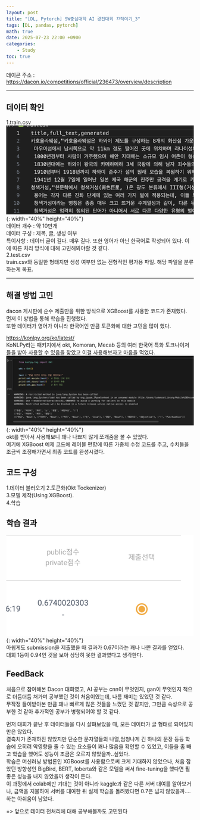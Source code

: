 ```yaml
---
layout: post
title: "[DL, Pytorch] SW중심대학 AI 경진대회 끄적이기_3"
tags: [DL, pandas, pytorch]
math: true
date: 2025-07-23 22:00 +0900
categories:
    - Study
toc: true
---
```

데이콘 주소 : https://dacon.io/competitions/official/236473/overview/description
* * *
## 데이터 확인
1.train.csv   
![제목](\assets\traincsv.png){: width="40%" height="40%"}  
데이터 개수 : 약 10만개    
데이터 구성 : 제목, 글, 생성 여부    
특이사항 : 데이터 글이 길다. 매우 길다. 또한 영어가 아닌 한국어로 작성되어 있다. 이에 따른 처리 방식에 대해 고민해봐야할 것 같다.   
2.test.csv   
train.csv와 동일한 형태지만 생성 여부만 없는 전형적인 평가용 파일. 해당 파일을 분류하는게 목표.   
* * *
## 해결 방법 고민 
dacon 게시판에 순수 제출만을 위한 방식으로 XGBoost를 사용한 코드가 존재했다.   
먼저 이 방법을 통해 학습을 진행했다.   
또한 데이터가 영어가 아니라 한국어인 만큼 토큰화에 대한 고민을 많이 했다.   
   
https://konlpy.org/ko/latest/   
KoNLPy라는 패키지에서 okt, Komoran, Mecab 등의 여러 한국어 특화 토크나이저들을 받아 사용할 수 있음을 찾았고 이걸 사용해보자고 마음을 먹었다.   
![제목](\assets\okt.png){: width="40%" height="40%"}   
okt를 받아서 사용해보니 꽤나 나쁘지 않게 쪼개줌을 볼 수 있었다.   
여기에 XGBoost 예제 코드에 레이블 편향에 따른 가중치 수정 코드를 주고, 수치들을 조금씩 조정해가면서 최종 코드를 완성시켰다.   

## 코드 구성
1.데이터 불러오기
2.토큰화(Okt Tockenizer)   
3.모델 제작(Using XGBoost).  
4.학습   

## 학습 결과
![제목](\assets\result.png){: width="40%" height="40%"}   
아쉽게도 submission을 제출했을 때 결과가 0.67이라는 꽤나 나쁜 결과를 얻었다.   
대회 1등이 0.94인 것을 보아 상당히 못한 결과였다고 생각한다.   

## FeedBack
처음으로 참여해본 Dacon 대회였고, AI 공부는 cnn이 무엇인지, gan이 무엇인지 책으로 더듬더듬 쳐가며 공부했던 것이 처음이였는데, 나름 재미는 있었던 것 같다.   
무작정 들이받아본 만큼 꽤나 빠르게 많은 것들을 느꼈던 것 같지만, 그만큼 속성으로 공부한 것 같아 추가적인 공부가 병행되어야 할 것 같다.   
   
먼저 대회가 끝난 후 데이터들을 다시 살펴보았을 때, 모든 데이터가 글 형태로 되어있지만은 않았다.   
결측치가 존재하진 않았지만 단순한 문자열들의 나열,엄청나게 긴 하나의 문장 등등 학습에 오히려 악영향을 줄 수 있는 요소들이 꽤나 많음을 확인할 수 있었고, 이들을 좀 빼고 학습을 했어도 성능이 조금은 오르지 않았을까..싶었다.   
학습은 머신러닝 방법론인 XGBoost를 사용함으로써 크게 기대하지 않았으나, 처음 잡았던 방향성인 BigBird, BERT, loberta와 같은 모델을 써서 fine-tuning을 했다면 훨 좋은 성능을 내지 않았을까 생각이 든다.   
이 과정에서 colab에만 기대는 것이 아니라 kaggle과 같은 다른 서버 대여를 알아보거나, 금액을 지불하여 서버를 대여한 뒤 실제 학습을 돌려봤다면 0.7은 넘지 않았을까....하는 아쉬움이 남았다.   
   
=> 앞으로 데이터 전처리에 대해 공부해볼까도 고민된다
